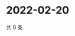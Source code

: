 # 2022-02-20

共 0 条

<!-- BEGIN WEIBO -->
<!-- 最后更新时间 Sun Feb 20 2022 02:13:05 GMT+0800 (China Standard Time) -->

<!-- END WEIBO -->

